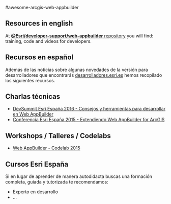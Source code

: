 #awesome-arcgis-web-appbuilder
## Resources in english
At [**@Esri/developer-support/web-appbuilder** repository](https://github.com/Esri/developer-support/tree/gh-pages/web-app-builder) you will find: training, code and videos for developers.

## Recursos en español
Además de las noticias sobre algunas novedades de la versión para desarrolladores que encontrarás [desarrolladores.esri.es](http://desarrolladores.esri.es/) hemos recopilado los siguientes recursos.

## Charlas técnicas
* [DevSummit Esri España 2016 - Consejos y herramientas para desarrollar en Web AppBuilder](http://www.geodevelopers.org/academy/xdN5KVG4tfw/view)
* [Conferencia Esri España 2015 - Extendiendo Web AppBuilder for ArcGIS](http://www.geodevelopers.org/academy/wVmmWNf7quk/view)

## Workshops / Talleres / Codelabs
* [Web AppBuilder - Codelab 2015](https://docs.google.com/document/d/1h5rb861UGKzJwub1Wqxl9Q39bEsMeRvvgQkmWoKPEM4/edit?usp=sharing)

## Cursos Esri España
Si en lugar de aprender de manera autodidacta buscas una formación completa, guiada y tutorizada te recomendamos:
* Experto en desarrollo
* ...
